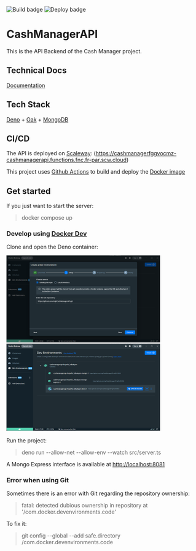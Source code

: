 ![Build badge](https://img.shields.io/github/workflow/status/mgl/CashManagerAPI/Deno%20CI)
![Deploy badge](https://img.shields.io/github/workflow/status/mgl/CashManagerAPI/Deno%20CD?label=deployment)

# CashManagerAPI

This is the API Backend of the Cash Manager project.

## Technical Docs

[Documentation](/docs)

## Tech Stack

[Deno](https://deno.land) + [Oak](https://oakserver.github.io/oak) +
[MongoDB](https://www.mongodb.com)

## CI/CD

The API is deployed on [Scaleway](https://www.scaleway.com/en/): (https://cashmanagerfggvocmz-cashmanagerapi.functions.fnc.fr-par.scw.cloud)

This project uses [Github Actions](.github/workflows) to build and deploy the [Docker image](Dockerfile)

## Get started

If you just want to start the server:

> docker compose up

### Develop using [Docker Dev](https://docs.docker.com/desktop/dev-environments)

Clone and open the Deno container:

<img src="docs/clone.png" alt="drawing" width="400"/>
<img src="docs/open.png" alt="drawing" width="400"/>

Run the project:

> deno run --allow-net --allow-env --watch src/server.ts

A Mongo Express interface is available at
[http://localhost:8081](http://localhost:8081/)

### Error when using Git

Sometimes there is an error with Git regarding the repository ownership:

> fatal: detected dubious ownership in repository at
> '/com.docker.devenvironments.code'

To fix it:

> git config --global --add safe.directory /com.docker.devenvironments.code

